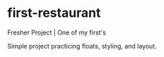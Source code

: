 # first-restaurant
Fresher Project | One of my first's

Simple project practicing floats, styling, and layout.
